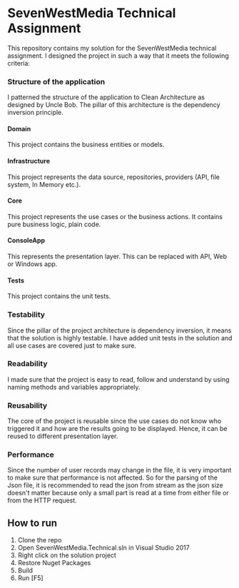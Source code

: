 # SevenWestMedia Technical Assignment

This repository contains my solution for the SevenWestMedia technical assignment. I designed the project in such a way that it meets the following criteria:

### Structure of the application

I patterned the structure of the application to Clean Architecture as designed by Uncle Bob. The pillar of this architecture is the dependency inversion principle.

#### Domain
This project contains the business entities or models.

#### Infrastructure
This project represents the data source, repositories, providers (API, file system, In Memory etc.). 

#### Core
This project represents the use cases or the business actions. It contains pure business logic, plain code.

#### ConsoleApp
This represents the presentation layer. This can be replaced with API, Web or Windows app.

#### Tests
This project contains the unit tests.


### Testability
Since the pillar of the project architecture is dependency inversion, it means that the solution is highly testable. I have added unit tests in the solution and all use cases are covered just to make sure.

### Readability
I made sure that the project is easy to read, follow and understand by using naming methods and variables appropriately.

### Reusability
The core of the project is reusable since the use cases do not know who triggered it and how are the results going to be displayed. Hence, it can be reused to different presentation layer.

### Performance
Since the number of user records may change in the file, it is very important to make sure that performance is not affected. So for the parsing of the Json file, it is recommended to read the
json from stream as the json size doesn't matter because only a small part is read at a time from either file or from the HTTP request.
 
## How to run

1. Clone the repo
2. Open SevenWestMedia.Technical.sln in Visual Studio 2017
3. Right click on the solution project
4. Restore Nuget Packages
3. Build
4. Run [F5]







